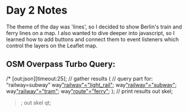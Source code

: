 # Day 2 Notes
The theme of the day was 'lines', so I decided to show Berlin's train and ferry lines on a map. I also wanted to dive deeper into javascript, so I learned how to add buttons and connect them to event listeners which control the layers on the Leaflet map.

## OSM Overpass Turbo Query:
/*
[out:json][timeout:25];
// gather results
(
  // query part for: “railway=subway”
  way["railway"="light_rail"]({{bbox}});
  way["railway"="subway"]({{bbox}});
  way["railway"="tram"]({{bbox}});
  way["route"="ferry"]({{bbox}});
);
// print results
out skel;
>;
out skel qt;